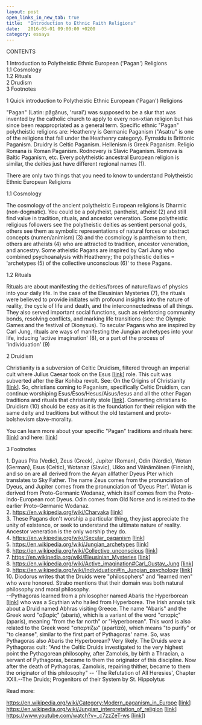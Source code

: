 ```yaml
---
layout: post
open_links_in_new_tab: true
title:  "Introduction to Ethnic Faith Religions"
date:   2016-05-01 09:00:00 +0200
category: essays
---
```


CONTENTS

1 Introduction to Polytheistic Ethnic European ('Pagan') Religions\
1.1 Cosmology\
1.2 Rituals\
2 Drudism\
3 Footnotes

1 Quick introduction to Polytheistic Ethnic European ('Pagan') Religions

"Pagan" (Latin: pāgānus, 'rural') was supposed to be a slur that was invented by the catholic church to apply to every non-xtian religion but has since been reappropriated as a general term. Specific ethnic "Pagan" polytheistic religions are: Heathenry is Germanic Paganism ("Asatru" is one of the religions that fall under the Heathenry category). Fyrnsidu is Brittonic Paganism. Druidry is Celtic Paganism. Hellenism is Greek Paganism. Religio Romana is Roman Paganism. Rodnovery is Slavic Paganism. Romuva is Baltic Paganism, etc. Every polytheistic ancestral European religion is similar, the deities just have different regional names (1).

There are only two things that you need to know to understand Polytheistic Ethnic European Religions

1.1 Cosmology

The cosmology of the ancient polytheistic European religions is Dharmic (non-dogmatic). You could be a polytheist, pantheist, atheist (2) and still find value in tradition, rituals, and ancestor veneration. Some polytheistic religious followers see the polytheistic deities as sentient personal gods, others see them as symbolic representations of natural forces or abstract concepts (numen/animism) (3) and the cosmology is pantheism to them, others are atheists (4) who are attracted to tradition, ancestor veneration, and ancestry. Some atheistic Pagans are inspired by Carl Jung who combined psychoanalysis with Heathenry; the polytheistic deities = 'archetypes (5) of the collective unconscious (6)' to these Pagans.

1.2 Rituals

Rituals are about manifesting the deities/forces of nature/laws of physics into your daily life. In the case of the Eleusinian Mysteries (7), the rituals were believed to provide initiates with profound insights into the nature of reality, the cycle of life and death, and the interconnectedness of all things. They also served important social functions, such as reinforcing community bonds, resolving conflicts, and marking life transitions (see: the Olympic Games and the festival of Dionysus). To secular Pagans who are inspired by Carl Jung, rituals are ways of manifesting the Jungian archetypes into your life, inducing 'active imagination' (8), or a part of the process of 'individuation' (9)

2 Druidism

Christianity is a subversion of Celtic Druidism, filtered through an imperial cult where Julius Caesar took on the Esus \[[link](https://en.wikipedia.org/wiki/Esus)\] role. This cult was subverted after the Bar Kohiba revolt. See: On the Origins of Christianity \[[link](https://christcuck.org/on-the-origins-of-christianity)\]. So, christians coming to Paganism, specifically Celtic Druidism, can continue worshiping Esus/Esos/Hesus/Aisus/Iesus and all the other Pagan traditions and rituals that christianity stole \[[link](https://en.wikipedia.org/wiki/Christianity_and_paganism#Pagan_influences_on_early_Christianity)\]. Converting christians to Druidism (10) should be easy as it is the foundation for their religion with the same deity and traditions but without the old testament and proto-bolshevism slave-morality.

You can learn more about your specific "Pagan" traditions and rituals here: \[[link](https://ecer-org.eu/organisations/)\] and here: \[[link](https://salonvert.eu)\]

3 Footnotes

1\. Dyaus Pita (Vedic), Zeus (Greek), Jupiter (Roman), Odin (Nordic), Wotan (German), Esus (Celtic), Wotanaz (Slavic), Ukko and Väinämöinen (Finnish), and so on are all derived from the Aryan allfather Dyeus Pter which translates to Sky Father. The name Zeus comes from the pronunciation of Dyeus, and Jupiter comes from the pronunciation of 'Dyeus Pter'. Wotan is derived from Proto-Germanic Wodanaz, which itself comes from the Proto-Indo-European root Dyeus. Odin comes from Old Norse and is related to the earlier Proto-Germanic Wodanaz.\
2\. https://en.wikipedia.org/wiki/Charvaka \[[link](https://en.wikipedia.org/wiki/Charvaka)\]\
3\. These Pagans don't worship a particular thing, they just appreciate the unity of existence, or seek to understand the ultimate nature of reality. Ancestor veneration is the only worship they do.\
4\. https://en.wikipedia.org/wiki/Secular_paganism \[[link](https://en.wikipedia.org/wiki/Secular_paganism)\]\
5\. https://en.wikipedia.org/wiki/Jungian_archetypes \[[link](https://en.wikipedia.org/wiki/Jungian_archetypes)\]  \
6\. https://en.wikipedia.org/wiki/Collective_unconscious \[[link](https://en.wikipedia.org/wiki/Collective_unconscious)\]\
7\. https://en.wikipedia.org/wiki/Eleusinian_Mysteries \[[link](https://en.wikipedia.org/wiki/Eleusinian_Mysteries)\]\
8\. https://en.wikipedia.org/wiki/Active_imagination#Carl_Gustav_Jung \[[link](https://en.wikipedia.org/wiki/Active_imagination#Carl_Gustav_Jung)\]  
9\. https://en.wikipedia.org/wiki/Individuation#In_Jungian_psychology \[[link](https://en.wikipedia.org/wiki/Individuation#In_Jungian_psychology)\]\
10\. Diodorus writes that the Druids were "philosophers" and "learned men" who were honored. Strabo mentions that their domain was both natural philosophy and moral philosophy.\
--Pythagoras learned from a philosopher named Abaris the Hyperborean \[[link](https://en.wikipedia.org/wiki/Abaris_the_Hyperborean)\] who was a Scythian who hailed from Hyperborea. The Irish annals talk about a Druid named Abhras visiting Greece. The name "Abaris" and the Greek word "αβαρίς" (abarís), which is a variant of the word "απαρίς" (aparís), meaning "from the far north" or "Hyperborean". This word is also related to the Greek word "απαρτίζω" (apartizō), which means "to purify" or "to cleanse", similar to the first part of Pythagoras' name. So, was Pythagoras also Abaris the Hyperborean? Very likely. The Druids were a Pythagoras cult: "And the Celtic Druids investigated to the very highest point the Pythagorean philosophy, after Zamolxis, by birth a Thracian, a servant of Pythagoras, became to them the originator of this discipline. Now after the death of Pythagoras, Zamolxis, repairing thither, became to them the originator of this philosophy" -- 'The Refutation of All Heresies', Chapter XXII.--The Druids; Progenitors of their System by St. Hippolytus


  
Read more:  
  
https://en.wikipedia.org/wiki/Category:Modern_paganism_in_Europe \[[link](https://en.wikipedia.org/wiki/Category:Modern_paganism_in_Europe)\]  
https://en.wikipedia.org/wiki/Jungian_interpretation_of_religion \[[link](https://en.wikipedia.org/wiki/Jungian_interpretation_of_religion
)\]  
https://www.youtube.com/watch?v=_c7zzZeT-ws \[[link](https://www.youtube.com/watch?v=_c7zzZeT-ws)\])
